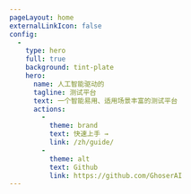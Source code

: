 ```yaml
---
pageLayout: home
externalLinkIcon: false
config:
  -
    type: hero
    full: true
    background: tint-plate
    hero:
      name: 人工智能驱动的
      tagline: 测试平台
      text: 一个智能易用、适用场景丰富的测试平台
      actions:
        -
          theme: brand
          text: 快速上手 →
          link: /zh/guide/
        -
          theme: alt
          text: Github
          link: https://github.com/GhoserAI
---
```

